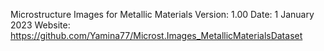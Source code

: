 Microstructure Images for Metallic Materials 
Version: 1.00
Date:    1 January 2023
Website: https://github.com/Yamina77/Microst.Images_MetallicMaterialsDataset
